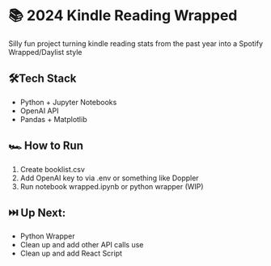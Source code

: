  # 📚 2024 Kindle Reading Wrapped

Silly fun project turning kindle reading stats from the past year into a Spotify Wrapped/Daylist style
</br>
## 🛠️Tech Stack
- Python + Jupyter Notebooks
- OpenAI API
- Pandas + Matplotlib

 ## 🏎️ How to Run
1. Create booklist.csv
2. Add OpenAI key to via .env or something like Doppler
3. Run notebook wrapped.ipynb or python wrapper (WIP)

## ⏭️ Up Next:
- Python Wrapper
- Clean up and add other API calls use
- Clean up and add React Script
